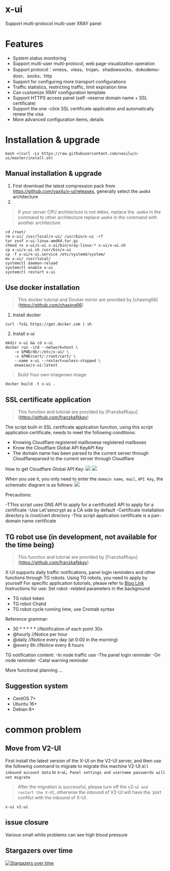 # x-ui

Support multi-protocol multi-user XRAY panel
# Features

- System status monitoring
- Support multi-user multi-protocol, web page visualization operation
- Support protocol：vmess、vless、trojan、shadowsocks、dokodemo-door、socks、http
- Support for configuring more transport configurations
- Traffic statistics, restricting traffic, limit expiration time
- Can customize XRAY configuration template
- Support HTTPS access panel (self -reserve domain name + SSL certificate)
- Support the one -click SSL certificate application and automatically renew the visa
- More advanced configuration items, details

# Installation & upgrade

```
bash <(curl -Ls https://raw.githubusercontent.com/vaxilu/x-ui/master/install.sh)
```

## Manual installation & upgrade

1. First download the latest compression pack from https://github.com/vaxilu/x-ui/releases, generally select the `amd64` architecture
2. 

> If your server CPU architecture is not `AMD64`, replace the` amd64` in the command to other architecture replace `amd64` in the command with another architecture

```
cd /root/
rm x-ui/ /usr/local/x-ui/ /usr/bin/x-ui -rf
tar zxvf x-ui-linux-amd64.tar.gz
chmod +x x-ui/x-ui x-ui/bin/xray-linux-* x-ui/x-ui.sh
cp x-ui/x-ui.sh /usr/bin/x-ui
cp -f x-ui/x-ui.service /etc/systemd/system/
mv x-ui/ /usr/local/
systemctl daemon-reload
systemctl enable x-ui
systemctl restart x-ui
```

## Use docker installation

> This docker tutorial and Docker mirror are provided by [chasing66] (https://github.com/chasing66)

1. Install docker

```shell
curl -fsSL https://get.docker.com | sh
```

2. Install x-ui

```shell
mkdir x-ui && cd x-ui
docker run -itd --network=host \
    -v $PWD/db/:/etc/x-ui/ \
    -v $PWD/cert/:/root/cert/ \
    --name x-ui --restart=unless-stopped \
    enwaiax/x-ui:latest
```

> Build Your own imageown image

```shell
docker build -t x-ui .
```

## SSL certificate application

> This function and tutorial are provided by [FranzkafKayu] (https://github.com/franzkafkkay)

The script built-in SSL certificate application function, using this script application certificate, needs to meet the following conditions:

- Knowing Cloudflare registered mailboxese registered mailboxes
- Know the Cloudflare Global API KeyAPI Key
- The domain name has been parsed to the current server through Cloudflareparsed to the current server through Cloudflare

How to get Cloudflare Global API Key:
    ![](media/bda84fbc2ede834deaba1c173a932223.png)
    ![](media/d13ffd6a73f938d1037d0708e31433bf.png)

When you use it, you only need to enter the `domain name`,` mail`, `API Key`, the schematic diagram is as follows:
        ![](media/2022-04-04_141259.png)

Precautions:

-TThis script uses DNS API to apply for a certificateS API to apply for a certificate
-Use Let'sencrypt as a CA side by default
-Certificate installation directory is /root/cert directory
-This script application certificate is a pan-domain name certificate

## TG robot use (in development, not available for the time being)

> This function and tutorial are provided by [FranzkafKayu] (https://github.com/franzkafkkay)

X-UI supports daily traffic notifications, panel login reminders and other functions through TG robots. Using TG robots, you need to apply by yourself
For specific application tutorials, please refer to [Blog Link](https://coderfan.net/how-to-use-telegram-bot-to-alarm-you-when-someone-login-into-your-vps.html)
Instructions for use: Set robot -related parameters in the background
- TG robot token
- TG robot Chatid
- TG robot cycle running time, use Crontab syntax  

Reference grammar:
- 30 * * * * * //Notification of each point 30s
- @hourly      //Notice per hour
- @daily       //Notice every day (at 0:00 in the morning)
- @every 8h    //Notice every 8 hours  

TG notification content:
-In node traffic use
-The panel login reminder
-On node reminder
-Catal warning reminder

More functional planning ...

## Suggestion system

- CentOS 7+
- Ubuntu 16+
- Debian 8+

# common problem

## Move from V2-UI

First install the latest version of the X-UI on the V2-UI server, and then use the following command to migrate to migrate this machine V2-UI `All inbound account data` to x-ui，`Panel settings and username passwords will not migrate`

> After the migration is successful, please turn off the v2-ui` and restart the X-UI`, otherwise the inbound of V2-UI will have the `port conflict with the inbound of X-UI.

```
x-ui v2-ui
```

## issue closure

Various small white problems can see high blood pressure

## Stargazers over time

[![Stargazers over time](https://starchart.cc/vaxilu/x-ui.svg)](https://starchart.cc/vaxilu/x-ui)
